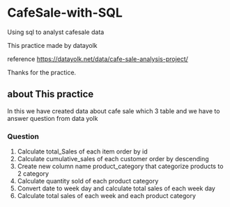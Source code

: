# CafeSale-with-SQL
Using sql to analyst cafesale data

This practice made by datayolk

reference https://datayolk.net/data/cafe-sale-analysis-project/

Thanks for the practice.

## about This practice
In this we have created data about cafe sale which 3 table and we have to answer question from data yolk

### Question
1. Calculate total_Sales of each item order by id
2. Calculate cumulative_sales of each customer order by descending
3. Create new column name product_category that categorize products to 2 category
4. Calculate quantity sold of each product category
5. Convert date to week day and calculate total sales of each week day
6. Calculate total sales of each week and each product category
